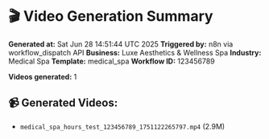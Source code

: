 # 🎬 Video Generation Summary

**Generated at:** Sat Jun 28 14:51:44 UTC 2025
**Triggered by:** n8n via workflow_dispatch API
**Business:** Luxe Aesthetics & Wellness Spa
**Industry:** Medical Spa
**Template:** medical_spa
**Workflow ID:** 123456789

**Videos generated:** 1

## 📹 Generated Videos:
- `medical_spa_hours_test_123456789_1751122265797.mp4` (2.9M)
